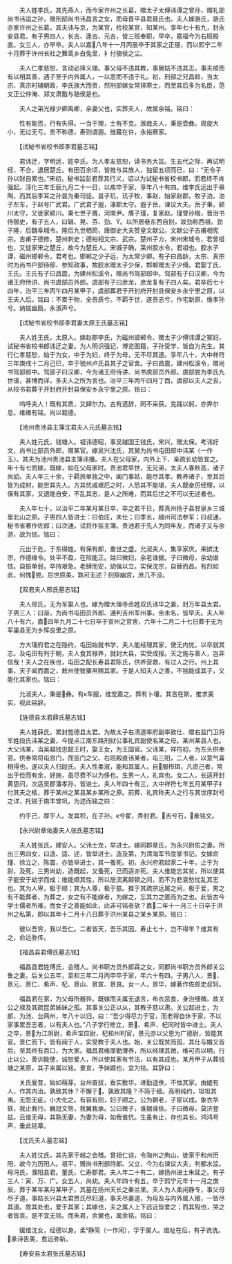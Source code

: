 <!-- { "loadSidebar": true } -->
　　夫人姓李氏，其先燕人，而今家许州之长葛，赠太子太傅讳谭之曾孙，赠礼部尚书讳运之孙，赠刑部尚书讳昌言之女，而母晋平县君聂氏也。夫人嫁骆氏，骆氏亦家许州之长葛。其夫讳与京，为某官，检校某官，知某州。享年七十有九，封永安县君。有子男四人，长吉、逢吉、元吉，皆三班奉职，早卒，嘉福今为右班殿直。女三人，亦早卒。夫人以嘉八年十一月丙辰卒于其家之正寝，而以熙宁二年十月葬于许州长社之舞鸾乡白兔里，衤付骆侯之尘。

　　夫人仁孝慈恕，言动必择义理。事父母不违其教，事舅姑不违其志，事夫顺而有以相其善，遇子至于内外属人，一以恩而不违于礼。初，刑部之兄昌龄，当太宗、真宗时辅朝政，李氏族大而贵，然刑部嫁女常择寒士，而至其后多为名臣，范文正公仲淹、郑文肃戬与骆侯是也。

　　夫人之弟光禄少卿禹卿，余妻父也，实葬夫人，故属余铭。铭曰：

　　性有能否，行有失得。一当于理，士有不克。淑哉夫人，秉是壶彝。周旋大小，无过无亏。贵不称德，寿则谓遐。维藏在许，永裕厥家。

　　【试秘书省校书郎李君墓志铭】

　　君讳迂，字明远，姓李氏。为人孝友慈恕，读书务大旨。生五代之际，再试明经，不合，退居楚丘。有田百余顷，皆推与其族人，独留五顷而已，曰：“无令子孙以财自累也。”宋初，秘书监彭君荐其行义，诏以为试秘书省校书郎，而君终不肯强起。淳化三年壬辰九月二十一日，以疾卒于家，享年八十有四。维李氏远出于皋陶，而其后李耳之孙昙为秦司徒。昙子玑，玑子牧，事赵，始家赵郡。牧子泊，泊子左车，于赵号广武君。广武君子遐，涿郡太守。遐子岳，谏议大夫。岳子秉，颍川太守，又徙家颍川。秉七世子膺，河南尹。膺子瑾，复家赵。瑾曾孙楷，晋治书侍御史，有子五人，曰辑、晃、芬、劲、。以所居巷东西自别，故劲称西祖。劲子隆，后魏阜城令。隆后九世栖筠，唐御史大夫赞皇文献公。文献公子吉甫相宪宗。吉甫子德修，楚州刺史；德裕相文宗、武宗。楚州子カ，宋州宋城令，君曾祖也，又徙家宋之楚丘，故今为楚丘人。宋城子确，莱州胶水令，君祖也。胶水子谭，磁州邯郸令，君考也。邯郸之少子运，为太常少卿。有子曰昌龄，太宗、真宗时为尚书户部侍郎、参知政事，故胶水赠太子少保，邯郸赠太子少傅。君娶丁氏、王氏。王氏有子曰昌震，为建州松溪令，赠尚书驾部郎中。驾部有子曰汉卿，今为诸王府侍讲、尚书虞部员外郎。虞部有子曰彦龙，彦龙复有子四人矣。君卒后七十四年，治平三年丙午四月某甲子，虞部葬君于开封府开封县保安乡永宁里之原，以王夫人后。铭曰：不累于物，全吾质兮。不羁于世，遂吾志兮。作宅新原，维孝孙兮。纳铭幽扃，永淑声兮。

　　【试秘书省校书郎李君妻太原王氏墓志铭】

　　夫人姓王氏，太原人。嫁赵郡李氏，为磁州邯郸令、赠太子少傅讳谭之冢妇，试秘书省校书郎讳迂之妻。为人明识强记，博览图籍，子孙受学，皆自为先生。其行仁孝慈恕，始于为女，中于为妇，终于为母，无不尽其道。享年八十，大中祥符三年庚戌十二月己巳，卒于虢州卢氏县其子之官舍。子曰昌震，建州松溪令，赠尚书驾部郎中。驾部子曰汉卿，今为诸王府侍讲、尚书虞部员外郎。虞部尝为李氏九世谱，甚博而详，多夫人之所为言也。治平三年丙午四月丁酉，虞部以夫人之丧，从校书君葬于开封府开封县保安乡永宁里之原。铭曰：

　　呜呼夫人！既有其质，又肆尔力。古有遗辞，罔不采获。克践以躬，亦畀尔息。维瘗有铭，尚以载德。

　　【池州贵池县主簿沈君夫人元氏墓志铭】

　　夫人姓元氏，钱塘人。祖讳德昭，事吴越国王钱氏，宋兴，赠太保。考讳好文，尚书比部员外郎，赠某官。嫁吴兴沈氏，其舅为尚书屯田郎中讳某〈一作玉〉。其夫为池州贵池县主簿讳播。夫人在父母家，内外上下、亲疏长幼皆宜之。年十有七而嫁，既嫁，如在父母家时。贵池君早世，无兄弟，太夫人春秋高，诸子尚幼。夫人年三十余，于羁旅单独之中，阖门事姑，能尽其孝。教养诸子，至其后皆为成材，能世其先人。方其忧戚艰厄之时，人恐其不能堪，夫人既奋厉经理，以保有其家，又退能自安，不乱其志，是人之所难，而其后世之不可以无述者也。

　　夫人年七十，以治平二年某月某日卒，卒之若干日，葬真州扬子县甘泉乡三城里北山之原。子男四人皆进士：曰伯庄，未仕；曰季长，越州司法参军；曰叔通，秘书省著作佐郎；曰次通，试将作监主簿。贵池君于先人为同年友，而诸子又与余游，故为铭。铭曰：

　　元出于危，于东得姓。有保有郎，重世之盛。允淑夫人，集享家庆。来嫔沈宗，作德维令。处平不盈，在险能正。姑曰微妇，余老谁据。子曰微母，余幼谁怙。自振单弱，卒持艰急。老肆而安，幼强以立。实保沈宗，自替而昌。有烈如此，何愧尝。后世原美，孰可无述？刻辞幽宫，庶几不没。

　　【双君夫人邢氏墓志铭】

　　夫人邢氏，无为军巢人也。嫁为赠大理寺丞姓双氏讳华之妻，封万年县太君。子男三人：曰渐，为尚书屯田员外郎、通判吉州军州事。余未名，皆早夭。夫人年八十有六，嘉四年九月二十七日卒于宣州之官舍，六年十二月二十七日葬于无为军巢县无为乡恽良里之原。

　　方大理府君之在隐约，屯田始就书学，夫人能经理其家，使无内忧，以卒就其志。及屯田有列于朝，夫人食其禄养，就封大县，实受成报。天之施与善人，岂非信哉！夫人之在疾也，屯田之配长寿县君陈氏，供养营救，有过人之行。州上其事，天子闻而嘉之，敕州使致粟帛赐其家。于是人知夫人之善，不独能成其子，又能化其家也。铭曰：

　　允淑夫人，秉是彝。有к车服，维宠嘉之。葬有卜壤，其吉在斯。推求美实，视此铭辞。

　　【旌德县太君薛氏墓志铭】

　　夫人姓薛氏，累封旌德县太君。为故太子右清道率府副率致仕、赠右监门卫将军姓段氏讳某之妻，今提点江南东路刑狱公事礼宾副使名某之母。某州某县人也。大父讳某，当吴越钱忠懿王时，娶王女，为王国官。父讳某，祥符初，为东头供奉官。供奉常将屯宫门，而监门之父、右班殿直讳某者，屯三阳，二人者，以意气喜相得也，遂以夫人归段氏。夫人性柔淑，能和其属人，自服栉珥，凡资己者，常出于俭而有余，好施，虽尽费不以为侈也。生男一人，礼宾也。女二人，长适开封黄思问，次适吴郡潘孝孙，皆进士。夫人年四十有三，大中祥符七年五月某甲子礻付其夫之柩，葬于某州之某县某乡某所之原。前葬，礼宾称夫人之行与其世序封号之详，托铭于南丰曾巩，为述而铭之曰：

　　约乎己，厚乎人。发其积，在子孙。к兮翟，弄封君。吉兮石，彖铭文。

　　【永兴尉章佑妻夫人张氏墓志铭】

　　夫人姓张氏，建安人。父讳士龙，举进士。嫁同郡章氏，为永兴尉佑之妻。所出三男四女，曰造、适、述，皆举进士。造及第，为清海军节度掌书记。女嫁俞瑾、徐立之、陈震，亦皆举进士，其一蚤死。初，永兴府君起家二十年，止于为尉，及死，三男尚幼，造既起，又蚤死，已而适亦死。夫人维能忘其贫，所以使其子能安于幼学而成；维能顺其性，所以居流离颠顿之间，而不为悲哀愁忧乱其志也。其为人卑，极于顺；其为人尊，极于慈。推于其疏宗远属之间，极于爱，男之有不能葬者，为葬之，女之有不能嫁者，为嫁之，忘其力之匮而为之也。此皆古今学士儒者所难，而女子之善能如此，此非可铭者欤？嘉二年十一月三十日卒于洪州之私第，即以其年十二月十八日葬于洪州某县之某乡某原。铭曰：

　　彼以吾穷，我以吾仁。二者皆天，吾乐其因。寿止七十，岂不得年？维其有之，俞远弥传。

　　【福昌县君傅氏墓志铭】

　　福昌县君姓傅氏，会稽人。尚书职方员外郎霖之女，同郡尚书职方员外郎关公鲁之妻。后关公五年，至和三年二月丙申卒于家，年六十有四。子男八人，景、景元、景仁、希声、杞、景山、景宣、景良。女一人，景华，嫁著作佐郎史叔轲。

　　福昌君在家，为父母所器异。既嫁而夫属无退言，布衣恶食，身治细微。故关公之禄及其疏昆弟姊妹之孤。其事关公正以从，其教子慈以肃。关公起进士，为郎，为池、台两州，年八十以归，曰：“吾少得尽力于官，而老得自休于家，不以家事累吾志者，以有夫人也。”八子学行修立，景、希声、杞同时皆中进士。夫人之卒，景为江阴尉，希声宝应尉，杞和州判官，景元亦以父恩为广德尉，皆能其官。景仁而下，皆有闻于人，实受教于夫人也。始，关公既贫而孤，其仕与婚又皆后，至其终有百口，为大家。福昌君维厚勤薄养，所以经理其微，维可否以明，行止以公，善训能使，诚恕爱人，所以使其家有节法，以有其成也。某月甲子从葬钱塘之某原，其子来属以铭。景宣，予妹婿也，宜为铭。其辞曰：

　　关氏爰昔，始如萌芽。台州奋拔，垂实敷华。进勤退佚，不恤其家。由媲有人，作其内治。孰致其休？不懈于。孰致其隆？不简于细。高明纯约，坦坦其夷。无怨无疵，小大化之。有容有则，妇子顺之。公为朝老，子宦以成。象衣华轶，我止我行。巍冠文笏，我翼我承。公曰微子，谁据谁依。子曰微母，莫济登兹。云谁无母，其孰无妻，为妻为母，如我谁伉。生虽有止，存也其长。鸿鸿号声，垂此铭章。

　　【沈氏夫人墓志铭】

　　夫人姓沈氏，其先家于越之会稽。曾祖仁谅，令海州之朐山，徙家于和州历阳，故今为历阳人。祖平，赠尚书刑部侍郎。父立，今为右谏议大夫，判都水监。母冯氏，濮阳县君。董氏，仁寿郡君。夫人年二十有二，嫁扬州进士朱延之。有子三人：寅、万、广。女五人，尚幼。夫人年四十有五，卒于熙宁元年十一月之庚辰，葬于某年某月某甲子，其墓在扬州天长之秦兰里。夫人为人柔闲静专，事父母尽子道，事姑长兴县太君贾氏尽妇道，事夫尽妻道，为母及与内外属人接，一皆尽其道。故其处也，爱于其家；其嫁也，夫之属人上下远近皆爱之；而其殁也，哭之者皆哀。是不宜无铭。而朱君，余舅也，属余铭。铭曰：

　　媛维沈女，经德以身。柔静简（一作闲），孚于属人。维祉在后，有子诜诜。彖诗告美，愈远弥新。

　　【寿安县太君张氏墓志铭】

